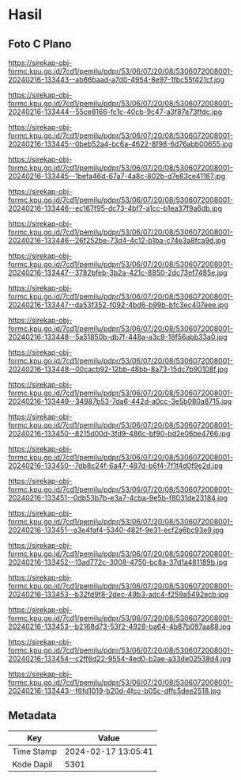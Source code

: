 # Hasil

## Foto C Plano

https://sirekap-obj-formc.kpu.go.id/7cd1/pemilu/pdpr/53/06/07/20/08/5306072008001-20240216-133443--ab66baad-a7d0-4954-8e97-1fbc55f421cf.jpg

https://sirekap-obj-formc.kpu.go.id/7cd1/pemilu/pdpr/53/06/07/20/08/5306072008001-20240216-133444--55ce8166-fc1c-40cb-9c47-a3f87e73ffdc.jpg

https://sirekap-obj-formc.kpu.go.id/7cd1/pemilu/pdpr/53/06/07/20/08/5306072008001-20240216-133445--0beb52a4-bc6a-4622-8f98-6d76abb00655.jpg

https://sirekap-obj-formc.kpu.go.id/7cd1/pemilu/pdpr/53/06/07/20/08/5306072008001-20240216-133445--1befa46d-67a7-4a8c-802b-d7e83ce41167.jpg

https://sirekap-obj-formc.kpu.go.id/7cd1/pemilu/pdpr/53/06/07/20/08/5306072008001-20240216-133446--ec167f95-dc73-4bf7-a1cc-b1ea37f9a6db.jpg

https://sirekap-obj-formc.kpu.go.id/7cd1/pemilu/pdpr/53/06/07/20/08/5306072008001-20240216-133446--26f252be-73d4-4c12-b1ba-c74e3a8fca9d.jpg

https://sirekap-obj-formc.kpu.go.id/7cd1/pemilu/pdpr/53/06/07/20/08/5306072008001-20240216-133447--3782bfeb-3b2a-421c-8850-2dc73ef7485e.jpg

https://sirekap-obj-formc.kpu.go.id/7cd1/pemilu/pdpr/53/06/07/20/08/5306072008001-20240216-133447--da53f352-f092-4bd6-b99b-bfc3ec407eee.jpg

https://sirekap-obj-formc.kpu.go.id/7cd1/pemilu/pdpr/53/06/07/20/08/5306072008001-20240216-133448--5a51850b-db7f-448a-a3c9-18f56abb33a0.jpg

https://sirekap-obj-formc.kpu.go.id/7cd1/pemilu/pdpr/53/06/07/20/08/5306072008001-20240216-133448--00cacb92-12bb-48bb-8a73-15dc7b90108f.jpg

https://sirekap-obj-formc.kpu.go.id/7cd1/pemilu/pdpr/53/06/07/20/08/5306072008001-20240216-133449--34987b53-7da6-442d-a0cc-3e5b080a8715.jpg

https://sirekap-obj-formc.kpu.go.id/7cd1/pemilu/pdpr/53/06/07/20/08/5306072008001-20240216-133450--8215d00d-3fd9-486c-bf90-bd2e06be4766.jpg

https://sirekap-obj-formc.kpu.go.id/7cd1/pemilu/pdpr/53/06/07/20/08/5306072008001-20240216-133450--7db8c24f-6a47-487d-b6f4-7f1f4d0f9e2d.jpg

https://sirekap-obj-formc.kpu.go.id/7cd1/pemilu/pdpr/53/06/07/20/08/5306072008001-20240216-133451--0db53b7b-e3a7-4cba-9e5b-f8031de23184.jpg

https://sirekap-obj-formc.kpu.go.id/7cd1/pemilu/pdpr/53/06/07/20/08/5306072008001-20240216-133451--a3e4faf4-5340-482f-9e31-ecf2a6bc93e9.jpg

https://sirekap-obj-formc.kpu.go.id/7cd1/pemilu/pdpr/53/06/07/20/08/5306072008001-20240216-133452--13ad772c-3008-4750-bc8a-37d1a481189b.jpg

https://sirekap-obj-formc.kpu.go.id/7cd1/pemilu/pdpr/53/06/07/20/08/5306072008001-20240216-133453--b32fd9f8-2dec-49b3-adc4-f259a5492ecb.jpg

https://sirekap-obj-formc.kpu.go.id/7cd1/pemilu/pdpr/53/06/07/20/08/5306072008001-20240216-133453--b2168d73-53f2-4928-ba64-4b87b097aa88.jpg

https://sirekap-obj-formc.kpu.go.id/7cd1/pemilu/pdpr/53/06/07/20/08/5306072008001-20240216-133454--c2ff6d22-9554-4ed0-b2ae-a33de02538d4.jpg

https://sirekap-obj-formc.kpu.go.id/7cd1/pemilu/pdpr/53/06/07/20/08/5306072008001-20240216-133443--f6fd1019-b20d-4fcc-b05c-dffc5dee2518.jpg


## Metadata

| Key        | Value               |
| ---------- | ------------------- |
| Time Stamp | 2024-02-17 13:05:41 |
| Kode Dapil | 5301                |



